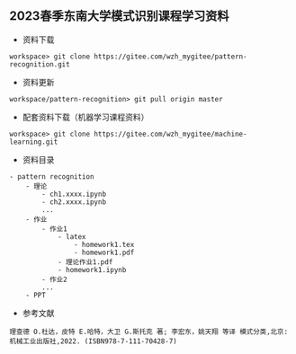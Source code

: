 ## 2023春季东南大学模式识别课程学习资料

* 资料下载
```
workspace> git clone https://gitee.com/wzh_mygitee/pattern-recognition.git
```

* 资料更新
```
workspace/pattern-recognition> git pull origin master
```

* 配套资料下载（机器学习课程资料）
```
workspace> git clone https://gitee.com/wzh_mygitee/machine-learning.git
```

* 资料目录
```
- pattern recognition
    - 理论
        - ch1.xxxx.ipynb
        - ch2.xxxx.ipynb
        ...
    - 作业
        - 作业1
            - latex
                - homework1.tex
                - homework1.pdf
            - 理论作业1.pdf
            - homework1.ipynb
        - 作业2
        ...
    - PPT
```

* 参考文献
```
理查德 O.杜达，皮特 E.哈特，大卫 G.斯托克 著; 李宏东，姚天翔 等译 模式分类,北京:机械工业出版社,2022. (ISBN978-7-111-70428-7)
```